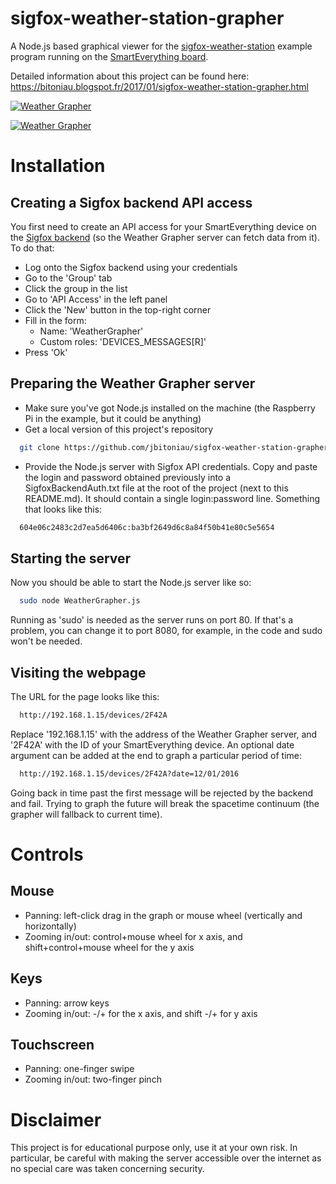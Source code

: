sigfox-weather-station-grapher
==============================

A Node.js based graphical viewer for the [sigfox-weather-station](https://github.com/nicolsc/sigfox-weather-station) example program running on the [SmartEverything board](http://www.smarteverything.it).

Detailed information about this project can be found here: https://bitoniau.blogspot.fr/2017/01/sigfox-weather-station-grapher.html

[![Weather Grapher](http://img.youtube.com/vi/hCRymmEQuNM/0.jpg)](http://www.youtube.com/watch?v=hCRymmEQuNM)

[![Weather Grapher](http://img.youtube.com/vi/41TDwdpSg_o/0.jpg)](http://www.youtube.com/watch?v=41TDwdpSg_o)


# Installation

## Creating a Sigfox backend API access
You first need to create an API access for your SmartEverything device on the [Sigfox backend](https://backend.sigfox.com) (so the Weather Grapher server can fetch data from it). To do that:
* Log onto the Sigfox backend using your credentials
* Go to the 'Group' tab
* Click the group in the list
* Go to 'API Access' in the left panel
* Click the 'New' button in the top-right corner
* Fill in the form:
  * Name: 'WeatherGrapher'
  * Custom roles: 'DEVICES_MESSAGES[R]'
* Press 'Ok'

## Preparing the Weather Grapher server
* Make sure you've got Node.js installed on the machine (the Raspberry Pi in the example, but it could be anything)
* Get a local version of this project's repository
```Bash
  git clone https://github.com/jbitoniau/sigfox-weather-station-grapher
```
* Provide the Node.js server with Sigfox API credentials. Copy and paste the login and password obtained previously into a SigfoxBackendAuth.txt file at the root of the project (next to this README.md). It should contain a single login:password line. Something that looks like this:
```Bash
  604e06c2483c2d7ea5d6406c:ba3bf2649d6c8a84f50b41e80c5e5654
```

## Starting the server
Now you should be able to start the Node.js server like so:
```Bash
  sudo node WeatherGrapher.js
```
Running as 'sudo' is needed as the server runs on port 80. If that's a problem, you can change it to port 8080, for example, in the code and sudo won't be needed.

## Visiting the webpage
The URL for the page looks like this:
```Bash
  http://192.168.1.15/devices/2F42A
```
Replace '192.168.1.15' with the address of the Weather Grapher server, and '2F42A' with the ID of your SmartEverything device.
An optional date argument can be added at the end to graph a particular period of time:
```Bash
  http://192.168.1.15/devices/2F42A?date=12/01/2016
```
Going back in time past the first message will be rejected by the backend and fail. Trying to graph the future will break the spacetime continuum (the grapher will fallback to current time).

# Controls

## Mouse
* Panning: left-click drag in the graph or mouse wheel (vertically and horizontally)
* Zooming in/out: control+mouse wheel for x axis, and shift+control+mouse wheel for the y axis

## Keys
* Panning: arrow keys
* Zooming in/out: -/+ for the x axis, and shift -/+ for y axis

## Touchscreen
* Panning: one-finger swipe 
* Zooming in/out: two-finger pinch

# Disclaimer
This project is for educational purpose only, use it at your own risk. In particular, be careful with making the server accessible over the internet as no special care was taken concerning security.


